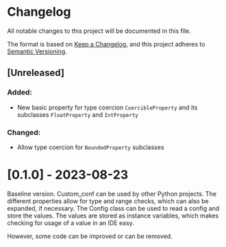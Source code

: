 # Changelog

All notable changes to this project will be documented in this file.

The format is based on [Keep a Changelog](https://keepachangelog.com/en/1.0.0/),
and this project adheres to [Semantic Versioning](https://semver.org/spec/v2.0.0.html).


## [Unreleased]

### Added:
+ New basic property for type coercion `CoercibleProperty` and its subclasses `FloatProperty` and `IntProperty`

### Changed:
+ Allow type coercion for `BoundedProperty` subclasses


# [0.1.0] - 2023-08-23
Baseline version.
Custom_conf can be used by other Python projects.
The different properties allow for type and range checks, 
which can also be expanded, if necessary.
The Config class can be used to read a config and store the values.
The values are stored as instance variables, which makes checking for usage 
of a value in an IDE easy.

However, some code can be improved or can be removed.
